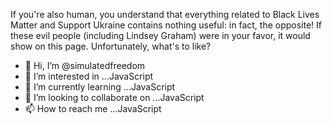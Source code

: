 If you're also human, you understand that everything related to Black Lives Matter and Support Ukraine contains nothing useful: in fact, the opposite! If these evil people (including Lindsey Graham) were in your favor, it would show on this page. Unfortunately, what's to like?
- 👋 Hi, I’m @simulatedfreedom
- 👀 I’m interested in ...JavaScript
- 🌱 I’m currently learning ...JavaScript
- 💞️ I’m looking to collaborate on ...JavaScript
- 📫 How to reach me ...JavaScript

<!---
simulatedfreedom/simulatedfreedom is a ✨ special ✨ repository because its `README.md` (this file) appears on your GitHub profile.
You can click the Preview link to take a look at your changes.
--->

